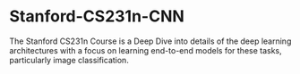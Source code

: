 # Stanford-CS231n-CNN
The Stanford CS231n Course is a Deep Dive into details of the deep learning architectures with a focus on learning end-to-end models for these tasks, particularly image classification.

